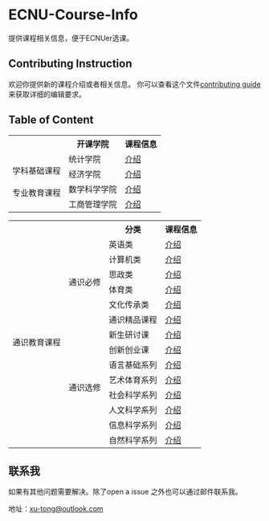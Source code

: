 <script type="text/javascript">
window.onload = function() {
  var anchorElements = document.getElementsByTagName('a');
  for (var i in anchorElements)
      anchorElements[i].href = anchorElements[i].href.replace(".md", ".html")
}
</script>

# ECNU-Course-Info
提供课程相关信息，便于ECNUer选课。

## Contributing Instruction
欢迎你提供新的课程介绍或者相关信息。
你可以查看这个文件[contributing guide](other/contributing-guide.md)来获取详细的编辑要求。

## Table of Content

<table class="tg">
  <tr>
    <th class="tg-v2v7"></th>
    <th class="tg-wgwr">开课学院</th>
    <th class="tg-wgwr">课程信息</th>
  </tr>
  <tr>
    <td class="tg-l3s8" rowspan="4">学科基础课程<br><br>专业教育课程</td>
    <td class="tg-t497">统计学院</td>
    <td class="tg-t497"><a href="info/STAT.md">介绍</a></td>
  </tr>
  <tr>
    <td class="tg-lnfa">经济学院</td>
    <td class="tg-lnfa"><a href="info/ECON.md">介绍</a></td>
  </tr>
  <tr>
    <td class="tg-677o">数学科学学院</td>
    <td class="tg-677o"><a href="info/MATH.md">介绍</a></td>
  </tr>
  <tr>
    <td class="tg-v2v7">工商管理学院</td>
    <td class="tg-v2v7"><a href="info/BUAD.md">介绍</a></td>
  </tr>
</table>

<table class="tg">
  <tr>
    <th class="tg-0pky"></th>
    <th class="tg-0lax"></th>
    <th class="tg-fymr">分类</th>
    <th class="tg-fymr">课程信息</th>
  </tr>
  <tr>
    <td class="tg-3xcq" rowspan="14">通识教育课程</td>
    <td class="tg-uzfi" rowspan="6">通识必修</td>
    <td class="tg-677o">英语类</td>
    <td class="tg-677o"><a href="info/COEN.md">介绍</a></td>
  </tr>
  <tr>
    <td class="tg-v2v7">计算机类</td>
    <td class="tg-v2v7"><a href="info/CMCC.md">介绍</a></td>
  </tr>
  <tr>
    <td class="tg-677o">思政类</td>
    <td class="tg-677o"><a href="info/SZ.md">介绍</a></td>
  </tr>
  <tr>
    <td class="tg-v2v7">体育类</td>
    <td class="tg-v2v7"><a href="info/TY.md">介绍</a></td>
  </tr>
  <tr>
    <td class="tg-677o">文化传承类</td>
    <td class="tg-677o"><a href="info/WHCC.md">介绍</a></td>
  </tr>
  <tr>
    <td class="tg-v2v7">通识精品课程</td>
    <td class="tg-v2v7"><a href="info/TSJP.md">介绍</a></td>
  </tr>
  <tr>
    <td class="tg-uzfi" rowspan="8">通识选修</td>
    <td class="tg-buh4">新生研讨课</td>
    <td class="tg-buh4"><a href="info/XSYT.md">介绍</a></td>
  </tr>
  <tr>
    <td class="tg-0lax">创新创业课</td>
    <td class="tg-0lax"><a href="info/CXCY.md">介绍</a></td>
  </tr>
  <tr>
    <td class="tg-buh4">语言基础系列</td>
    <td class="tg-buh4"><a href="info/YYJC.md">介绍</a></td>
  </tr>
  <tr>
    <td class="tg-0lax">艺术体育系列</td>
    <td class="tg-0lax"><a href="info/YSTY.md">介绍</a></td>
  </tr>
  <tr>
    <td class="tg-buh4">社会科学系列</td>
    <td class="tg-buh4"><a href="info/SHKX.md">介绍</a></td>
  </tr>
  <tr>
    <td class="tg-0lax">人文科学系列</td>
    <td class="tg-0lax"><a href="info/RWKX.md">介绍</a></td>
  </tr>
  <tr>
    <td class="tg-buh4">信息科学系列</td>
    <td class="tg-buh4"><a href="info/XXKX.md">介绍</a></td>
  </tr>
  <tr>
    <td class="tg-0lax">自然科学系列</td>
    <td class="tg-0lax"><a href="info/ZRKX.md">介绍</a></td>
  </tr>
</table>

## 联系我
如果有其他问题需要解决。除了open a issue 之外也可以通过邮件联系我。

地址：xu-tong@outlook.com

